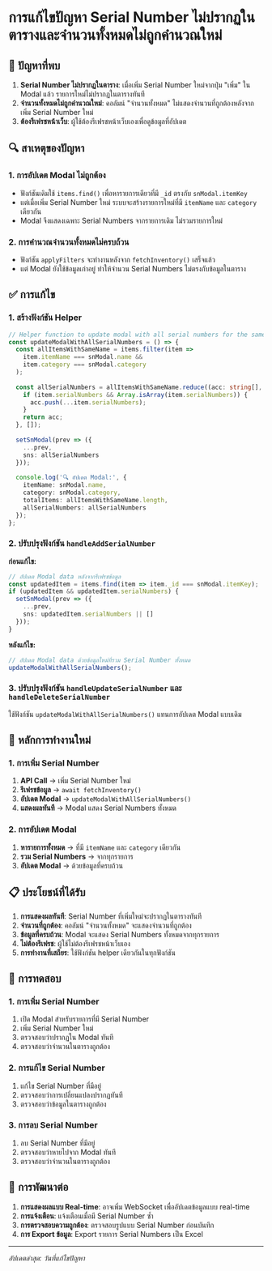 # การแก้ไขปัญหา Serial Number ไม่ปรากฏในตารางและจำนวนทั้งหมดไม่ถูกคำนวณใหม่

## 🐛 ปัญหาที่พบ

1. **Serial Number ไม่ปรากฏในตาราง**: เมื่อเพิ่ม Serial Number ใหม่จากปุ่ม "เพิ่ม" ใน Modal แล้ว รายการใหม่ไม่ปรากฏในตารางทันที
2. **จำนวนทั้งหมดไม่ถูกคำนวณใหม่**: คอลัมน์ "จำนวนทั้งหมด" ไม่แสดงจำนวนที่ถูกต้องหลังจากเพิ่ม Serial Number ใหม่
3. **ต้องรีเฟรชหน้าเว็บ**: ผู้ใช้ต้องรีเฟรชหน้าเว็บเองเพื่อดูข้อมูลที่อัปเดต

## 🔍 สาเหตุของปัญหา

### 1. การอัปเดต Modal ไม่ถูกต้อง
- ฟังก์ชันเดิมใช้ `items.find()` เพื่อหารายการเดียวที่มี `_id` ตรงกับ `snModal.itemKey`
- แต่เมื่อเพิ่ม Serial Number ใหม่ ระบบจะสร้างรายการใหม่ที่มี `itemName` และ `category` เดียวกัน
- Modal จึงแสดงเฉพาะ Serial Numbers จากรายการเดิม ไม่รวมรายการใหม่

### 2. การคำนวณจำนวนทั้งหมดไม่ครบถ้วน
- ฟังก์ชัน `applyFilters` จะทำงานหลังจาก `fetchInventory()` เสร็จแล้ว
- แต่ Modal ยังใช้ข้อมูลเก่าอยู่ ทำให้จำนวน Serial Numbers ไม่ตรงกับข้อมูลในตาราง

## ✅ การแก้ไข

### 1. สร้างฟังก์ชัน Helper

```typescript
// Helper function to update modal with all serial numbers for the same item name and category
const updateModalWithAllSerialNumbers = () => {
  const allItemsWithSameName = items.filter(item => 
    item.itemName === snModal.name && 
    item.category === snModal.category
  );
  
  const allSerialNumbers = allItemsWithSameName.reduce((acc: string[], item) => {
    if (item.serialNumbers && Array.isArray(item.serialNumbers)) {
      acc.push(...item.serialNumbers);
    }
    return acc;
  }, []);
  
  setSnModal(prev => ({
    ...prev,
    sns: allSerialNumbers
  }));
  
  console.log('🔍 อัปเดต Modal:', {
    itemName: snModal.name,
    category: snModal.category,
    totalItems: allItemsWithSameName.length,
    allSerialNumbers: allSerialNumbers
  });
};
```

### 2. ปรับปรุงฟังก์ชัน `handleAddSerialNumber`

**ก่อนแก้ไข:**
```typescript
// อัปเดต Modal data หลังจากรีเฟรชข้อมูล
const updatedItem = items.find(item => item._id === snModal.itemKey);
if (updatedItem && updatedItem.serialNumbers) {
  setSnModal(prev => ({
    ...prev,
    sns: updatedItem.serialNumbers || []
  }));
}
```

**หลังแก้ไข:**
```typescript
// อัปเดต Modal data ด้วยข้อมูลใหม่ที่รวม Serial Number ทั้งหมด
updateModalWithAllSerialNumbers();
```

### 3. ปรับปรุงฟังก์ชัน `handleUpdateSerialNumber` และ `handleDeleteSerialNumber`

ใช้ฟังก์ชัน `updateModalWithAllSerialNumbers()` แทนการอัปเดต Modal แบบเดิม

## 🔧 หลักการทำงานใหม่

### 1. การเพิ่ม Serial Number
1. **API Call** → เพิ่ม Serial Number ใหม่
2. **รีเฟรชข้อมูล** → `await fetchInventory()`
3. **อัปเดต Modal** → `updateModalWithAllSerialNumbers()`
4. **แสดงผลทันที** → Modal แสดง Serial Numbers ทั้งหมด

### 2. การอัปเดต Modal
1. **หารายการทั้งหมด** → ที่มี `itemName` และ `category` เดียวกัน
2. **รวม Serial Numbers** → จากทุกรายการ
3. **อัปเดต Modal** → ด้วยข้อมูลที่ครบถ้วน

## 📋 ประโยชน์ที่ได้รับ

1. **การแสดงผลทันที**: Serial Number ที่เพิ่มใหม่จะปรากฏในตารางทันที
2. **จำนวนที่ถูกต้อง**: คอลัมน์ "จำนวนทั้งหมด" จะแสดงจำนวนที่ถูกต้อง
3. **ข้อมูลที่ครบถ้วน**: Modal จะแสดง Serial Numbers ทั้งหมดจากทุกรายการ
4. **ไม่ต้องรีเฟรช**: ผู้ใช้ไม่ต้องรีเฟรชหน้าเว็บเอง
5. **การทำงานที่เสถียร**: ใช้ฟังก์ชัน helper เดียวกันในทุกฟังก์ชัน

## 🎯 การทดสอบ

### 1. การเพิ่ม Serial Number
1. เปิด Modal สำหรับรายการที่มี Serial Number
2. เพิ่ม Serial Number ใหม่
3. ตรวจสอบว่าปรากฏใน Modal ทันที
4. ตรวจสอบว่าจำนวนในตารางถูกต้อง

### 2. การแก้ไข Serial Number
1. แก้ไข Serial Number ที่มีอยู่
2. ตรวจสอบว่าการเปลี่ยนแปลงปรากฏทันที
3. ตรวจสอบว่าข้อมูลในตารางถูกต้อง

### 3. การลบ Serial Number
1. ลบ Serial Number ที่มีอยู่
2. ตรวจสอบว่าหายไปจาก Modal ทันที
3. ตรวจสอบว่าจำนวนในตารางถูกต้อง

## 🔮 การพัฒนาต่อ

1. **การแสดงผลแบบ Real-time**: อาจเพิ่ม WebSocket เพื่ออัปเดตข้อมูลแบบ real-time
2. **การแจ้งเตือน**: แจ้งเตือนเมื่อมี Serial Number ซ้ำ
3. **การตรวจสอบความถูกต้อง**: ตรวจสอบรูปแบบ Serial Number ก่อนบันทึก
4. **การ Export ข้อมูล**: Export รายการ Serial Numbers เป็น Excel

---

*อัปเดตล่าสุด: วันที่แก้ไขปัญหา*
